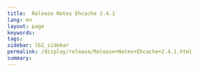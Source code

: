 ```yaml
---
title:  Release Notes Ehcache 2.4.1  
lang: en
layout: page
keywords:
tags:
sidebar: lb2_sidebar
permalink: /display/release/Release+Notes+Ehcache+2.4.1.html
summary:
---
```



